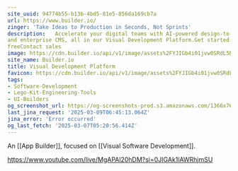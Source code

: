 ```yaml
---
site_uuid: 94774b55-b13b-4bd5-81e5-856da169cb7a
url: https://www.builder.io/
zinger: 'Take Ideas to Production in Seconds, Not Sprints'
description:   Accelerate your digital teams with AI-powered design-to-code, visual editing,
and enterprise CMS, all in our Visual Development Platform.Get started
freeContact sales
image: https://cdn.builder.io/api/v1/image/assets%2FYJIGb4i01jvw0SRdL5Bt%2Fd0d4f1f35cf54b5f8b957c50216cb314?width=1200
site_name: Builder.io
title: Visual Development Platform
favicon: https://cdn.builder.io/api/v1/image/assets%2FYJIGb4i01jvw0SRdL5Bt%2F470aa2bd45fb4ff5b77c91a394a957e6?width=240
tags:
- Software-Development
- Lego-Kit-Engineering-Tools
- UI-Builders
og_screenshot_url: https://og-screenshots-prod.s3.amazonaws.com/1366x768/80/false/252a44f4df4635b7863f569526c8895840ed79649f6729676696d6e412816803.jpeg
last_jina_request: '2025-03-09T06:45:13.064Z'
jina_error: 'Error occurred'
og_last_fetch: '2025-03-07T05:20:56.414Z'
---
```


An [[App Builder]], focused on [[Visual Software Development]].


https://www.youtube.com/live/MgAPAl20hDM?si=0JIGAk1lAWRhjmSU


